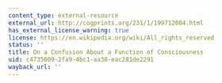 ```yaml
---
content_type: external-resource
external_url: http://cogprints.org/231/1/199712004.html
has_external_license_warning: true
license: https://en.wikipedia.org/wiki/All_rights_reserved
status: ''
title: On a Confusion About a Function of Consciousness
uid: c4735009-2fa9-4bc1-aa38-eac281de2291
wayback_url: ''
---
```

